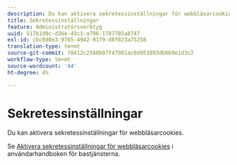 ```yaml
---
description: Du kan aktivera sekretessinställningar för webbläsarcookies.
title: Sekretessinställningar
feature: Administratörsverktyg
uuid: 517b1d9c-d36e-43c1-a796-1787785a8747
exl-id: cbc0d0e3-9765-4942-9179-d8f023a75258
translation-type: tm+mt
source-git-commit: 78412c2588b07f47981ac0d953893db6b9e1d3c2
workflow-type: tm+mt
source-wordcount: '44'
ht-degree: 4%

---
```


# Sekretessinställningar

Du kan aktivera sekretessinställningar för webbläsarcookies.

Se [Aktivera sekretessinställningar för webbläsarcookies](https://docs.adobe.com/content/help/en/core-services/interface/ec-cookies/browser-cookie-settings.html) i användarhandboken för bastjänsterna.
